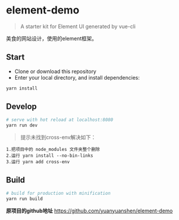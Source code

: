 # element-demo

> A starter kit for Element UI generated by vue-cli

美食的网站设计，使用的element框架。

## Start

 - Clone or download this repository
 - Enter your local directory, and install dependencies:

``` bash
yarn install
```

## Develop

``` bash
# serve with hot reload at localhost:8080
yarn run dev
```
>提示未找到cross-env解决如下：

```
1.把项目中的 node_modules 文件夹整个删除
2.运行 yarn install --no-bin-links
3.运行 yarn add cross-env
```

## Build

``` bash
# build for production with minification
yarn run build
```
**原项目的github地址** https://github.com/yuanyuanshen/element-demo
